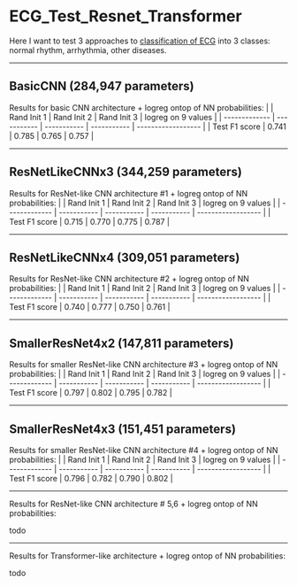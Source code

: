 # ECG_Test_Resnet_Transformer

Here I want to test 3 approaches to [classification of ECG](https://physionet.org/content/challenge-2017/1.0.0/) into 3 classes: normal rhythm, arrhythmia, other diseases.

---

## BasicCNN (284,947 parameters)

Results for basic CNN architecture + logreg ontop of NN probabilities:
|               | Rand Init 1 | Rand Init 2 | Rand Init 3 | logreg on 9 values |
| ------------- | ----------- | ----------- | ----------- | ------------------ |
| Test F1 score | 0.741       | 0.785       | 0.765       | 0.757              |

---

## ResNetLikeCNNx3 (344,259 parameters)

Results for ResNet-like CNN architecture #1 + logreg ontop of NN probabilities:
|               | Rand Init 1 | Rand Init 2 | Rand Init 3 | logreg on 9 values |
| ------------- | ----------- | ----------- | ----------- | ------------------ |
| Test F1 score | 0.715       | 0.770       | 0.775       | 0.787              |

---

## ResNetLikeCNNx4 (309,051 parameters)

Results for ResNet-like CNN architecture #2 + logreg ontop of NN probabilities:
|               | Rand Init 1 | Rand Init 2 | Rand Init 3 | logreg on 9 values |
| ------------- | ----------- | ----------- | ----------- | ------------------ |
| Test F1 score | 0.740       | 0.777       | 0.750       | 0.761              |

---

## SmallerResNet4x2 (147,811 parameters)

Results for smaller ResNet-like CNN architecture #3 + logreg ontop of NN probabilities:
|               | Rand Init 1 | Rand Init 2 | Rand Init 3 | logreg on 9 values |
| ------------- | ----------- | ----------- | ----------- | ------------------ |
| Test F1 score | 0.797       | 0.802       | 0.795       | 0.782              |

---

## SmallerResNet4x3 (151,451 parameters)

Results for smaller ResNet-like CNN architecture #4 + logreg ontop of NN probabilities:
|               | Rand Init 1 | Rand Init 2 | Rand Init 3 | logreg on 9 values |
| ------------- | ----------- | ----------- | ----------- | ------------------ |
| Test F1 score | 0.796       | 0.782       | 0.790       | 0.802              |

---

Results for ResNet-like CNN architecture # 5,6 + logreg ontop of NN probabilities:

todo

---

Results for Transformer-like architecture + logreg ontop of NN probabilities:

todo